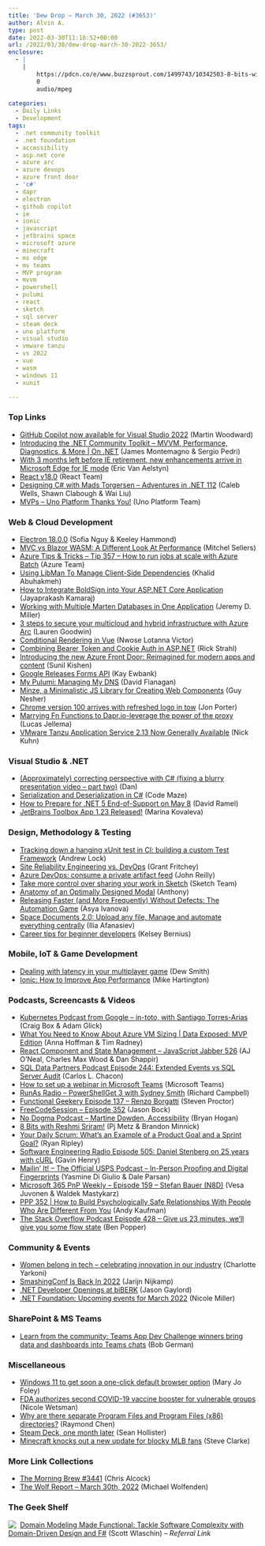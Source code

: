 ```yaml
---
title: 'Dew Drop – March 30, 2022 (#3653)'
author: Alvin A.
type: post
date: 2022-03-30T11:18:52+00:00
url: /2022/03/30/dew-drop-march-30-2022-3653/
enclosure:
  - |
    |
        https://pdcn.co/e/www.buzzsprout.com/1499743/10342503-8-bits-with-reshmi-sriram.mp3
        0
        audio/mpeg
        
categories:
  - Daily Links
  - Development
tags:
  - .net community toolkit
  - .net foundation
  - accessibility
  - asp.net core
  - azure arc
  - azure devops
  - azure front door
  - 'c#'
  - dapr
  - electron
  - github copilot
  - ie
  - ionic
  - javascript
  - jetbrains space
  - microsoft azure
  - minecraft
  - ms edge
  - ms teams
  - MVP program
  - mvvm
  - powershell
  - pulumi
  - react
  - sketch
  - sql server
  - steam deck
  - uno platform
  - visual studio
  - vmware tanzu
  - vs 2022
  - vue
  - wasm
  - windows 11
  - xunit

---
```

### <a name="top"></a>Top Links

  * <a href="https://github.blog/2022-03-29-github-copilot-now-available-for-visual-studio-2022/" target="_blank" rel="noopener">GitHub Copilot now available for Visual Studio 2022</a> (Martin Woodward)
  * <a href="http://www.youtube.com/watch?v=oKMZiDA9ogM" target="_blank" rel="noopener">Introducing the .NET Community Toolkit &#8211; MVVM, Performance, Diagnostics, & More | On .NET</a> (James Montemagno & Sergio Pedri)
  * <a href="https://blogs.windows.com/windowsexperience/2022/03/29/with-3-months-left-before-ie-retirement-new-enhancements-arrive-in-microsoft-edge-for-ie-mode/?WT.mc_id=WD-MVP-4025064" target="_blank" rel="noopener">With 3 months left before IE retirement, new enhancements arrive in Microsoft Edge for IE mode</a> (Eric Van Aelstyn)
  * <a href="https://reactjs.org/blog/2022/03/29/react-v18.html" target="_blank" rel="noopener">React v18.0</a> (React Team)
  * <a href="https://adventuresindotnet.com/designing-c-with-mads-torgersen-net-112" target="_blank" rel="noopener">Designing C# with Mads Torgersen &#8211; Adventures in .NET 112</a> (Caleb Wells, Shawn Clabough & Wai Liu)
  * <a href="https://platform.uno/blog/mvps-uno-platform-thanks-you/" target="_blank" rel="noopener">MVPs – Uno Platform Thanks You!</a> (Uno Platform Team)



### <a name="web"></a>Web & Cloud Development

  * <a href="https://electronjs.org/blog/electron-18-0" target="_blank" rel="noopener">Electron 18.0.0</a> (Sofia Nguy & Keeley Hammond)
  * <a href="https://www.mitchelsellers.com/blog/article/mvc-vs-blazor-wasm-a-different-look-at-performance" target="_blank" rel="noopener">MVC vs Blazor WASM: A Different Look At Performance</a> (Mitchel Sellers)
  * <a href="https://microsoft.github.io/AzureTipsAndTricks/blog/tip357.html" target="_blank" rel="noopener">Azure Tips & Tricks &#8211; Tip 357 &#8211; How to run jobs at scale with Azure Batch</a> (Azure Team)
  * <a href="https://khalidabuhakmeh.com/using-libman-to-manage-client-side-dependencies" target="_blank" rel="noopener">Using LibMan To Manage Client-Side Dependencies</a> (Khalid Abuhakmeh)
  * <a href="https://www.syncfusion.com/blogs/post/integrate-boldsign-into-your-asp-net-core-application.aspx" target="_blank" rel="noopener">How to Integrate BoldSign into Your ASP.NET Core Application</a> (Jayaprakash Kamaraj)
  * <a href="https://jeremydmiller.com/2022/03/29/working-with-multiple-marten-databases-in-one-application/" target="_blank" rel="noopener">Working with Multiple Marten Databases in One Application</a> (Jeremy D. Miller)
  * <a href="https://www.microsoft.com/security/blog/2022/03/29/3-steps-to-secure-your-multicloud-and-hybrid-infrastructure-with-azure-arc/" target="_blank" rel="noopener">3 steps to secure your multicloud and hybrid infrastructure with Azure Arc</a> (Lauren Goodwin)
  * <a href="https://www.telerik.com/blogs/conditional-rendering-vue" target="_blank" rel="noopener">Conditional Rendering in Vue</a> (Nwose Lotanna Victor)
  * <a href="https://weblog.west-wind.com/posts/2022/Mar/29/Combining-Bearer-Token-and-Cookie-Auth-in-ASPNET" target="_blank" rel="noopener">Combining Bearer Token and Cookie Auth in ASP.NET</a> (Rick Strahl)
  * <a href="https://azure.microsoft.com/blog/introducing-the-new-azure-front-door-reimagined-for-modern-apps-and-content/?WT.mc_id=DOP-MVP-4025064" target="_blank" rel="noopener">Introducing the new Azure Front Door: Reimagined for modern apps and content</a> (Sunil Kishen)
  * <a href="http://www.i-programmer.info/news/87-web-development/15318-google-releases-forms-api-.html" target="_blank" rel="noopener">Google Releases Forms API</a> (Kay Ewbank)
  * <a href="https://www.pulumi.com/blog/2022-03-22-my-pulumi-managing-my-dns/" target="_blank" rel="noopener">My Pulumi: Managing My DNS</a> (David Flanagan)
  * <a href="https://www.infoq.com/news/2022/03/minze-web-components-library/?utm_campaign=infoq_content&utm_source=infoq&utm_medium=feed&utm_term=global" target="_blank" rel="noopener">Minze, a Minimalistic JS Library for Creating Web Components</a> (Guy Nesher)
  * <a href="https://www.theverge.com/2022/3/30/23002780/chrome-browser-version-100-features" target="_blank" rel="noopener">Chrome version 100 arrives with refreshed logo in tow</a> (Jon Porter)
  * <a href="https://medium.com/oracledevs/marrying-fn-functions-to-dapr-io-leverage-the-power-of-the-proxy-45590d08333a?source=rss----749dcac244ef---4" target="_blank" rel="noopener">Marrying Fn Functions to Dapr.io-leverage the power of the proxy</a> (Lucas Jellema)
  * <a href="https://tanzu.vmware.com/content/home-page/vmware-tanzu-application-service-2-13" target="_blank" rel="noopener">VMware Tanzu Application Service 2.13 Now Generally Available</a> (Nick Kuhn)



### <a name="dotnet"></a>Visual Studio & .NET

  * <a href="https://www.productiverage.com/approximately-correcting-perspective-with-c-sharp-fixing-a-blurry-presentation-video-part-two" target="_blank" rel="noopener">(Approximately) correcting perspective with C# (fixing a blurry presentation video &#8211; part two)</a> (Dan)
  * <a href="https://code-maze.com/serialization-deserialization-csharp/" target="_blank" rel="noopener">Serialization and Deserialization in C#</a> (Code Maze)
  * <a href="https://visualstudiomagazine.com/articles/2022/03/29/net-5-end.aspx" target="_blank" rel="noopener">How to Prepare for .NET 5 End-of-Support on May 8</a> (David Ramel)
  * <a href="https://blog.jetbrains.com/blog/2022/03/29/toolbox-app-1-23-released/" target="_blank" rel="noopener">JetBrains Toolbox App 1.23 Released!</a> (Marina Kovaleva)



### <a name="design"></a>Design, Methodology & Testing

  * <a href="https://andrewlock.net/tracking-down-a-hanging-xunit-test-in-ci-building-a-custom-test-framework/" target="_blank" rel="noopener">Tracking down a hanging xUnit test in CI: building a custom Test Framework</a> (Andrew Lock)
  * <a href="https://www.red-gate.com/simple-talk/devops/culture/site-reliability-engineering-vs-devops/" target="_blank" rel="noopener">Site Reliability Engineering vs. DevOps</a> (Grant Fritchey)
  * <a href="https://blog.johnnyreilly.com/2022/03/30/azure-devops-consume-private-nuget-artifact-feed" target="_blank" rel="noopener">Azure DevOps: consume a private artifact feed</a> (John Reilly)
  * <a href="https://www.sketch.com/blog/2022/03/29/take-control-of-your-sketch-documents-with-my-drafts-and-project-permissions/" target="_blank" rel="noopener">Take more control over sharing your work in Sketch</a> (Sketch Team)
  * <a href="https://uxmovement.com/content/anatomy-of-an-optimally-designed-modal/" target="_blank" rel="noopener">Anatomy of an Optimally Designed Modal</a> (Anthony)
  * <a href="https://www.telerik.com/blogs/releasing-faster-without-defects-automation-game" target="_blank" rel="noopener">Releasing Faster (and More Frequently) Without Defects: The Automation Game</a> (Asya Ivanova)
  * <a href="https://blog.jetbrains.com/space/2022/03/29/new-documents-upload-preview-share-files/" target="_blank" rel="noopener">Space Documents 2.0: Upload any file, Manage and automate everything centrally</a> (Ilia Afanasiev)
  * <a href="https://github.blog/2022-03-29-career-tips-for-beginner-developers/" target="_blank" rel="noopener">Career tips for beginner developers</a> (Kelsey Bernius)



### <a name="mobile"></a>Mobile, IoT & Game Development

  * <a href="https://blog.unity.com/games/dealing-with-latency-in-your-multiplayer-game" target="_blank" rel="noopener">Dealing with latency in your multiplayer game</a> (Dew Smith)
  * <a href="https://ionicframework.com/blog/how-to-improve-app-performance/" target="_blank" rel="noopener">Ionic: How to Improve App Performance</a> (Mike Hartington)



### <a name="podcasts"></a>Podcasts, Screencasts & Videos

  * <a href="https://kubernetespodcast.com/episode/174-in-toto/" target="_blank" rel="noopener">Kubernetes Podcast from Google &#8211; in-toto, with Santiago Torres-Arias</a> (Craig Box & Adam Glick)
  * <a href="http://www.youtube.com/watch?v=ZBdm1YKDXx0" target="_blank" rel="noopener">What You Need to Know About Azure VM Sizing | Data Exposed: MVP Edition</a> (Anna Hoffman & Tim Radney)
  * <a href="https://javascriptjabber.com/react-component-and-state-management-jsj-526" target="_blank" rel="noopener">React Component and State Management &#8211; JavaScript Jabber 526</a> (AJ O&#8217;Neal, Charles Max Wood & Dan Shappir)
  * <a href="https://sqldatapartners.com/2022/03/30/episode-244-extended-events-vs-sql-server-audit/" target="_blank" rel="noopener">SQL Data Partners Podcast Episode 244: Extended Events vs SQL Server Audit</a> (Carlos L. Chacon)
  * <a href="http://www.youtube.com/watch?v=WU5SLcqM0xY" target="_blank" rel="noopener">How to set up a webinar in Microsoft Teams</a> (Microsoft Teams)
  * <a href="https://runasradio.com/Shows/Show/821" target="_blank" rel="noopener">RunAs Radio &#8211; PowerShellGet 3 with Sydney Smith</a> (Richard Campbell)
  * <a href="https://www.functionalgeekery.com/episode-137-renzo-borgatti/" target="_blank" rel="noopener">Functional Geekery Episode 137 – Renzo Borgatti</a> (Steven Proctor)
  * <a href="http://www.youtube.com/watch?v=EyBrWHVmE68" target="_blank" rel="noopener">FreeCodeSession &#8211; Episode 352</a> (Jason Bock)
  * <a href="https://nodogmapodcast.bryanhogan.net/" target="_blank" rel="noopener">No Dogma Podcast &#8211; Martine Dowden, Accessibility</a> (Bryan Hogan)
  * <a href="https://pdcn.co/e/www.buzzsprout.com/1499743/10342503-8-bits-with-reshmi-sriram.mp3" target="_blank" rel="noopener">8 Bits with Reshmi Sriram!</a> (Pj Metz & Brandon Minnick)
  * <a href="https://ryanripley.com/yds-whats-an-example-of-a-product-goal-and-a-sprint-goal/" target="_blank" rel="noopener">Your Daily Scrum: What’s an Example of a Product Goal and a Sprint Goal?</a> (Ryan Ripley)
  * <a href="https://www.se-radio.net/2022/03/episode-505-daniel-stenberg-on-25-years-with-curl/" target="_blank" rel="noopener">Software Engineering Radio Episode 505: Daniel Stenberg on 25 years with cURL</a> (Gavin Henry)
  * <a href="https://podcasts.apple.com/us/podcast/in-person-proofing-and-digital-fingerprints/id1587184784?i=1000555601978" target="_blank" rel="noopener">Mailin’ It! &#8211; The Official USPS Podcast &#8211; In-Person Proofing and Digital Fingerprints</a> (Yasmine Di Giulio & Dale Parsan)
  * <a href="https://techcommunity.microsoft.com/t5/microsoft-365-pnp-blog/microsoft-365-pnp-weekly-episode-159-stefan-bauer-n8d/ba-p/3268829?WT.mc_id=DOP-MVP-4025064" target="_blank" rel="noopener">Microsoft 365 PnP Weekly &#8211; Episode 159 &#8211; Stefan Bauer (N8D)</a> (Vesa Juvonen & Waldek Mastykarz)
  * <a href="https://peopleandprojectspodcast.libsyn.com/ppp-352-how-to-build-psychologically-safe-relationships-with-people-who-are-different-from-you" target="_blank" rel="noopener">PPP 352 | How to Build Psychologically Safe Relationships With People Who Are Different From You</a> (Andy Kaufman)
  * <a href="https://stackoverflow.blog/2022/03/29/give-us-23-minutes-well-give-you-some-flow-state-ep-428/" target="_blank" rel="noopener">The Stack Overflow Podcast Episode 428 &#8211; Give us 23 minutes, we’ll give you some flow state</a> (Ben Popper)



### <a name="events"></a>Community & Events

  * <a href="https://blogs.microsoft.com/blog/2022/03/29/women-belong-in-tech-celebrating-innovation-in-our-industry/" target="_blank" rel="noopener">Women belong in tech – celebrating innovation in our industry</a> (Charlotte Yarkoni)
  * <a href="https://smashingmagazine.com/2022/03/smashingconf-workshops-conferences-2022/" target="_blank" rel="noopener">SmashingConf Is Back In 2022</a> (Jarijn Nijkamp)
  * <a href="https://www.jasongaylord.com/blog/2022/03/29/dotnet-developer-openings-biberk" target="_blank" rel="noopener">.NET Developer Openings at biBERK</a> (Jason Gaylord)
  * <a href="https://dotnetfoundation.org/blog/2022/03/29/events-march-2022" target="_blank" rel="noopener">.NET Foundation: Upcoming events for March 2022</a> (Nicole Miller)



### <a name="sp"></a>SharePoint & MS Teams

  * <a href="https://devblogs.microsoft.com/microsoft365dev/learn-from-the-community-teams-app-dev-challenge-winners-bring-data-and-dashboards-into-teams-chats/?WT.mc_id=DOP-MVP-4025064" target="_blank" rel="noopener">Learn from the community: Teams App Dev Challenge winners bring data and dashboards into Teams chats</a> (Bob German)



### <a name="misc"></a>Miscellaneous

  * <a href="https://www.zdnet.com/article/windows-11-to-get-soon-a-one-click-default-browser-option/#ftag=RSSbaffb68" target="_blank" rel="noopener">Windows 11 to get soon a one-click default browser option</a> (Mary Jo Foley)
  * <a href="https://www.theverge.com/2022/3/29/23001435/fda-second-covid-booster-omicron-age-guidelines-pfizer-moderna" target="_blank" rel="noopener">FDA authorizes second COVID-19 vaccine booster for vulnerable groups</a> (Nicole Wetsman)
  * <a href="https://devblogs.microsoft.com/oldnewthing/20220329-00/?p=106404" target="_blank" rel="noopener">Why are there separate Program Files and Program Files (x86) directories?</a> (Raymond Chen)
  * <a href="https://www.theverge.com/22960536/steam-deck-faq-valve-one-month-later" target="_blank" rel="noopener">Steam Deck, one month later</a> (Sean Hollister)
  * <a href="https://blogs.windows.com/windowsexperience/2022/03/29/minecraft-knocks-out-a-new-update-for-blocky-mlb-fans/?WT.mc_id=WD-MVP-4025064" target="_blank" rel="noopener">Minecraft knocks out a new update for blocky MLB fans</a> (Steve Clarke)



### <a name="links"></a>More Link Collections

  * <a href="https://blog.cwa.me.uk/2022/03/30/the-morning-brew-3441/" target="_blank" rel="noopener">The Morning Brew #3441</a> (Chris Alcock)
  * <a href="https://michael-wolfenden.github.io/2022/03/30/march-30th-2022/" target="_blank" rel="noopener">The Wolf Report &#8211; March 30th, 2022</a> (Michael Wolfenden)



### <a name="shelf"></a>The Geek Shelf

<a href="https://www.amazon.com/dp/1680502549/?tag=amavin-20" target="_blank" rel="noopener"><img decoding="async" align="left" style="margin: 0px 4px 0px 0px; border: 0px currentcolor; border-image: none; float: left; display: inline; background-image: none;" src="https://m.media-amazon.com/images/I/511O5zAOJiL._SS135_.jpg" border="0" /></a>&nbsp;<a href="https://www.amazon.com/dp/1680502549/?tag=amavin-20" target="_blank" rel="noopener">Domain Modeling Made Functional: Tackle Software Complexity with Domain-Driven Design and F#</a> (Scott Wlaschin) _&#8211; Referral Link_